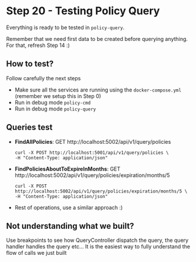# Step 20 - Testing Policy Query
Everything is ready to be tested in `policy-query`.

Remember that we need first data to be created before querying anything. For that, refresh Step 14 :)

## How to test?
Follow carefully the next steps
- Make sure all the services are running using the `docker-compose.yml` (remember we setup this in Step 0)
- Run in debug mode `policy-cmd`
- Run in debug mode `policy-query`

## Queries test
- **FindAllPolicies**: GET http://localhost:5002/api/v1/query/policies
    ```shell
    curl -X POST http://localhost:5001/api/v1/query/policies \
    -H "Content-Type: application/json"
    ```
- **FindPoliciesAboutToExpireInMonths**: GET http://localhost:5002/api/v1/query/policies/expiration/months/5
    ```shell
    curl -X POST http://localhost:5002/api/v1/query/policies/expiration/months/5 \
    -H "Content-Type: application/json"
    ```
- Rest of operations, use a similar approach :)

## Not understanding what we built?
Use breakpoints to see how QueryController dispatch the query, the query handler handles the query etc...
It is the easiest way to fully understand the flow of calls we just built